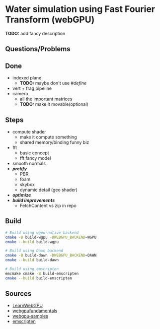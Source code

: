 Water simulation using Fast Fourier Transform (webGPU)
==============

**TODO:** add fancy description

Questions/Problems
------------------



Done
----
- indexed plane
    - **TODO:** maybe don't use *#define*
- vert + frag pipeline
- camera
    - all the important matrices
    -  **TODO:** make it movable(optional)


Steps
-----
- compute shader
    - make it compute something
    - shared memory/binding funny biz
- fft
    - basic concept
    - fft fancy model
- smooth normals
- ***pretify***
    - PBR
    - foam
    - skybox
    - dynamic detail (geo shader)
- ***optimize***
- ***build improvements***
    - FetchContent vs zip in repo


Build
-----

```bash
# Build using wgpu-native backend
cmake -B build-wgpu -DWEBGPU_BACKEND=WGPU
cmake --build build-wgpu

# Build using Dawn backend
cmake -B build-dawn -DWEBGPU_BACKEND=DAWN
cmake --build build-dawn

# Build using emscripten
emcmake cmake -B build-emscripten
cmake --build build-emscripten
```


Sources
-------
- [LearnWebGPU](https://eliemichel.github.io/LearnWebGPU/)
- [webgpufundamentals](https://webgpufundamentals.org)
- [webgpu-samples](https://webgpu.github.io/webgpu-samples/)
- [emscripten](https://emscripten.org)
